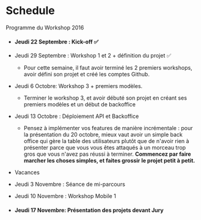 # Schedule
Programme du Workshop 2016

* #### Jeudi 22 Septembre  : Kick-off :white_check_mark:

* Jeudi 29 Septembre : Workshop 1 et 2 + définition du projet :white_check_mark:

  * Pour cette semaine, il faut avoir terminé les 2 premiers workshops, avoir défini son projet et créé les comptes Github.

* Jeudi 6 Octobre: Workshop 3 + premiers modèles.
  * Terminer le workshop 3, et avoir débuté son projet en créant ses premiers modèles et un début de backoffice

* Jeudi 13 Octobre : Déploiement API et Backoffice
  * Pensez à implémenter vos features de manière incrémentale : pour la présentation du 20 octobre, mieux vaut avoir un simple back office qui gère la table des utilisateurs plutôt que de n'avoir rien à présenter parce que vous vous êtes attaqués à un morceau trop gros que vous n'avez pas réussi à terminer. **Commencez par faire marcher les choses simples, et faites grossir le projet petit à petit.**


* Vacances

*  Jeudi 3 Novembre : Séance de mi-parcours

* Jeudi 10 Novembre : Workshop Mobile 1

* #### Jeudi 17 Novembre: Présentation des projets devant Jury
